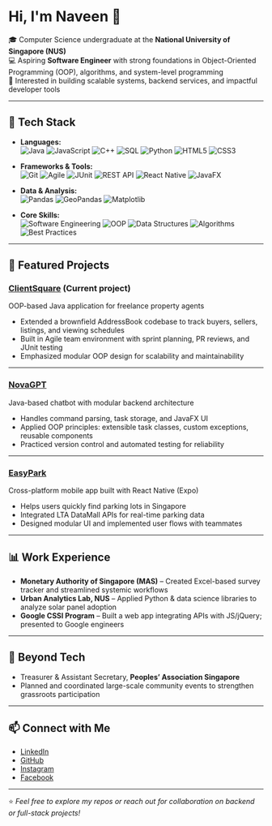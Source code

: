 # Hi, I'm Naveen 👋

🎓 Computer Science undergraduate at the **National University of Singapore (NUS)**  
💻 Aspiring **Software Engineer** with strong foundations in Object-Oriented Programming (OOP), algorithms, and system-level programming  
🚀 Interested in building scalable systems, backend services, and impactful developer tools  

---

## 🔧 Tech Stack
- **Languages:** <br>
![Java](https://img.shields.io/badge/Java-ED8B00?logo=openjdk&logoColor=white&style=for-the-badge)
![JavaScript](https://img.shields.io/badge/JavaScript-F7DF1E?logo=javascript&logoColor=black&style=for-the-badge)
![C++](https://img.shields.io/badge/C++-00599C?logo=cplusplus&logoColor=white&style=for-the-badge)
![SQL](https://img.shields.io/badge/SQL-4479A1?logo=mysql&logoColor=white&style=for-the-badge)
![Python](https://img.shields.io/badge/Python-3776AB?logo=python&logoColor=white&style=for-the-badge)
![HTML5](https://img.shields.io/badge/HTML5-E34F26?logo=html5&logoColor=white&style=for-the-badge)
![CSS3](https://img.shields.io/badge/CSS3-1572B6?logo=css3&logoColor=white&style=for-the-badge)

- **Frameworks & Tools:** <br>
![Git](https://img.shields.io/badge/Git-F05032?logo=git&logoColor=white&style=for-the-badge)
![Agile](https://img.shields.io/badge/Agile-FF6600?logo=scrumalliance&logoColor=white&style=for-the-badge)
![JUnit](https://img.shields.io/badge/JUnit-25A162?logo=junit5&logoColor=white&style=for-the-badge)
![REST API](https://img.shields.io/badge/REST%20API-005571?logo=fastapi&logoColor=white&style=for-the-badge)
![React Native](https://img.shields.io/badge/React%20Native-61DAFB?logo=react&logoColor=black&style=for-the-badge)
![JavaFX](https://img.shields.io/badge/JavaFX-000000?logo=java&logoColor=white&style=for-the-badge)


- **Data & Analysis:** <br>
![Pandas](https://img.shields.io/badge/Pandas-150458?logo=pandas&logoColor=white&style=for-the-badge)
![GeoPandas](https://img.shields.io/badge/GeoPandas-3B5526?logo=python&logoColor=white&style=for-the-badge)
![Matplotlib](https://img.shields.io/badge/Matplotlib-11557c?logo=python&logoColor=white&style=for-the-badge)

- **Core Skills:** <br>
![Software Engineering](https://img.shields.io/badge/Software%20Engineering-4285F4?logo=google&logoColor=white&style=for-the-badge)
![OOP](https://img.shields.io/badge/OOP-800080?logo=java&logoColor=white&style=for-the-badge)
![Data Structures](https://img.shields.io/badge/Data%20Structures-008080?logo=cplusplus&logoColor=white&style=for-the-badge)
![Algorithms](https://img.shields.io/badge/Algorithms-006400?logo=python&logoColor=white&style=for-the-badge)
![Best Practices](https://img.shields.io/badge/Software%20Practices-FF1493?logo=github&logoColor=white&style=for-the-badge)

---

## 📂 Featured Projects

### [ClientSquare](https://github.com/AY2526S1-CS2103T-F08a-3/tp) (Current project)
OOP-based Java application for freelance property agents
- Extended a brownfield AddressBook codebase to track buyers, sellers, listings, and viewing schedules  
- Built in Agile team environment with sprint planning, PR reviews, and JUnit testing  
- Emphasized modular OOP design for scalability and maintainability  

---

### [NovaGPT](https://github.com/balkinaveen/nova-gpt)  
Java-based chatbot with modular backend architecture  
- Handles command parsing, task storage, and JavaFX UI
- Applied OOP principles: extensible task classes, custom exceptions, reusable components  
- Practiced version control and automated testing for reliability  

---

### [EasyPark](https://github.com/ram-nush/easy-park-1)  
Cross-platform mobile app built with React Native (Expo)  
- Helps users quickly find parking lots in Singapore  
- Integrated LTA DataMall APIs for real-time parking data  
- Designed modular UI and implemented user flows with teammates  

---

## 📊 Work Experience
- **Monetary Authority of Singapore (MAS)** – Created Excel-based survey tracker and streamlined systemic workflows  
- **Urban Analytics Lab, NUS** – Applied Python & data science libraries to analyze solar panel adoption  
- **Google CSSI Program** – Built a web app integrating APIs with JS/jQuery; presented to Google engineers  

---

## 🌱 Beyond Tech
- Treasurer & Assistant Secretary, **Peoples’ Association Singapore**  
- Planned and coordinated large-scale community events to strengthen grassroots participation  

---

## 📫 Connect with Me
- [LinkedIn](https://www.linkedin.com/in/naveen-mk/)  
- [GitHub](https://github.com/balkinaveen)
- [Instagram](https://www.instagram.com/naveen.mk_/)
- [Facebook](https://www.facebook.com/naveen.manikumar.9/)

---
⭐️ *Feel free to explore my repos or reach out for collaboration on backend or full-stack projects!*
